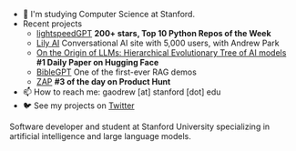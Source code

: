 - 👋 I'm studying Computer Science at Stanford.
- Recent projects
   - [lightspeedGPT](https://github.com/andrewgcodes/lightspeedGPT) **200+ stars, Top 10 Python Repos of the Week**
   - [Lily AI](https://meetlily.ai/) Conversational AI site with 5,000 users, with Andrew Park
   - [On the Origin of LLMs: Hierarchical Evolutionary Tree of AI models](https://huggingface.co/papers/2307.09793) **#1 Daily Paper on Hugging Face**
   - [BibleGPT](https://biblegpt.org/) One of the first-ever RAG demos
   - [ZAP](https://www.getzap.org/) **#3 of the day on Product Hunt**
- 📫 How to reach me: gaodrew [at] stanford [dot] edu
- 🐦 See my projects on [Twitter](https://twitter.com/itsandrewgao)

Software developer and student at Stanford University specializing in artificial intelligence and large language models.
<!---
andrewgcodes/andrewgcodes is a ✨ special ✨ repository because its `README.md` (this file) appears on your GitHub profile.
You can click the Preview link to take a look at your changes.
--->
